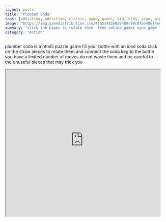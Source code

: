 ```yaml
---
layout: posts
title: "Plumber Soda"
tags: [addicting, addictive, classic, game, games, kid, kids, pipe, pipes, plumber, retro, tube, free, online, games, oyna, game, free, games, play, play, games]
image: "https://img.gamedistribution.com/4fa5a482e8a5489c98c075e408f4ecc2.jpg"
summary: "click the pipes to rotate them  free online games oyna game free games play play games"
category: "Action"
---
```


plumber soda is a html5 puzzle game fill your bottle with an iced soda click on the straw pieces to rotate them and connect the soda keg to the bottle you have a limited number of moves do not waste them and be careful to the unuseful pieces that may trick you

<iframe width="100%" height="480px;" src="https://html5.gamedistribution.com/4fa5a482e8a5489c98c075e408f4ecc2/"></iframe>